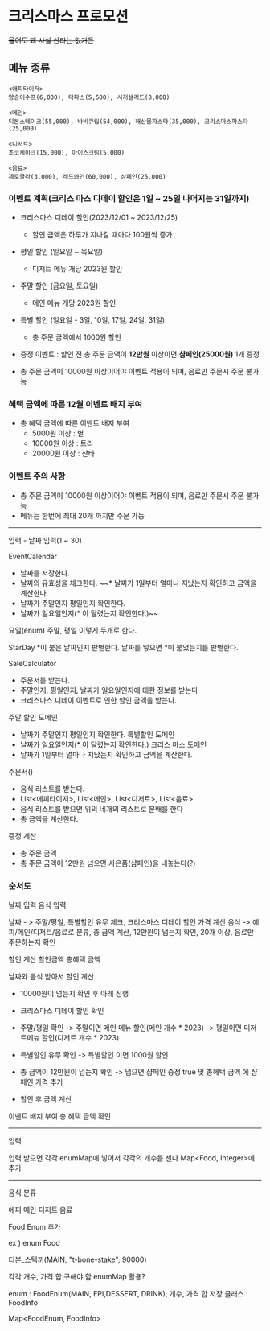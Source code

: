 # 크리스마스 프로모션

~~울어도 돼 사실 산타는 없거든~~

## 메뉴 종류
```
<애피타이저>
양송이수프(6,000), 타파스(5,500), 시저샐러드(8,000)

<메인>
티본스테이크(55,000), 바비큐립(54,000), 해산물파스타(35,000), 크리스마스파스타(25,000)

<디저트>
초코케이크(15,000), 아이스크림(5,000)

<음료>
제로콜라(3,000), 레드와인(60,000), 샴페인(25,000)
```

### 이벤트 계획(크리스 마스 디데이 할인은 1일 ~ 25일 나머지는 31일까지)

* 크리스마스 디데이 할인(2023/12/01 ~ 2023/12/25)
  * 할인 금액은 하루가 지나갈 때마다 100원씩 증가

* 평일 할인 (일요일 ~ 목요일)
  * 디저트 메뉴 개당 2023원 할인
* 주말 할인 (금요일, 토요일)
  * 메인 메뉴 개당 2023원 할인
* 특별 할인 (일요일 - 3일, 10일, 17일, 24일, 31일)
  * 총 주문 금액에서 1000원 할인
* 증정 이벤트 : 할인 전 총 주문 금액이 **12만원** 이상이면 **샴페인(25000원)** 1개 증정

* 총 주문 금액이 10000원 이상이어야 이벤트 적용이 되며, 음료만 주문시 주문 불가능

### 혜택 금액에 따른 12월 이벤트 배지 부여
* 총 혜택 금액에 따른 이벤트 배지 부여
  * 5000원 이상 : 별
  * 10000원 이상 : 트리
  * 20000원 이상 : 산타

### 이벤트 주의 사항
* 총 주문 금액이 10000원 이상이어야 이벤트 적용이 되며, 음료만 주문시 주문 불가능
* 메뉴는 한번에 최대 20개 까지만 주문 가능

---

입력 - 날짜 입력(1 ~ 30)

EventCalendar
* 날짜를 저장한다. 
* 날짜의 유효성을 체크한다.
~~* 날짜가 1일부터 얼마나 지났는지 확인하고 금액을 계산한다.
* 날짜가 주말인지 평일인지 확인한다.
* 날짜가 일요일인지(* 이 달렸는지 확인한다.)~~

요일(enum)
주말, 평일 이렇게 두개로 한다.

StarDay
*이 붙은 날짜인지 판별한다.
날짜를 넣으면 *이 붙었는지를 판별한다.

SaleCalculator
* 주문서를 받는다.
* 주말인지, 평일인지, 날짜가 일요일인지에 대한 정보를 받는다
* 크리스마스 디데이 이벤트로 인한 할인 금액을 받는다.

주말 할인 도메인
* 날짜가 주말인지 평일인지 확인한다.
특별할인 도메인
* 날짜가 일요일인지(* 이 달렸는지 확인한다.)
크리스 마스 도메인
* 날짜가 1일부터 얼마나 지났는지 확인하고 금액을 계산한다.


주문서()
* 음식 리스트를 받는다.
* List<에피타이저>, List<메인>, List<디저트>, List<음료>
* 음식 리스트를 받으면 위의 네개의 리스트로 분배를 한다
* 총 금액을 계산한다.

증정 계산
* 총 주문 금액
* 총 주문 금액이 12만원 넘으면 사은품(샴페인)을 내놓는다(?)

### 순서도

날짜 입력
음식 입력

날짜 - > 주말/평일, 특별할인 유무 체크, 크리스마스 디데이 할인 가격 계산
음식 -> 에피/메인/디저트/음료로 분류, 총 금액 계산, 12만원이 넘는지 확인, 20개 이상, 음료만 주문하는지 확인

할인 계산
할인금액
총혜택 금액

날짜와 음식  받아서 할인 계산

- 10000원이 넘는지 확인 후 아래 진행
- 크리스마스 디데이 할인 확인
- 주말/평일 확인 -> 주말이면 메인 메뉴 할인(메인 개수 * 2023)
  -> 평일이면 디저트메뉴 할인(디저트 개수 * 2023)
- 특별할인 유무 확인 -> 특별할인 이면 1000원 할인
- 총 금액이 12만원이 넘는지 확인 -> 넘으면 샴페인 증정 true 및 총혜택 금액 에 샴페인 가격 추가

- 할인 후 금액 계산

이벤트 배지 부여
총 혜택 금액 확인

-----
입력

입력 받으면 각각 enumMap에 넣어서 각각의 개수를 센다
Map<Food, Integer>에 추가

-------------


음식 분류

에피
메인
디저트
음료

Food Enum 추가

ex ) enum Food

티본_스텍끼(MAIN, "t-bone-stake", 90000)

각각 개수, 가격 합 구해야 함
enumMap 활용?

enum : FoodEnum(MAIN, EPI,DESSERT, DRINK),
개수, 가격 합 저장 클래스 : FoodInfo

Map<FoodEnum, FoodInfo>



















